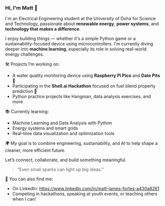 ### Hi, I'm Matt 👋

I'm an Electrical Engineering student at the University of Doha for Science and Technology, passionate about **renewable energy**, **power systems**, and **technology that makes a difference**.

I enjoy building things — whether it's a simple Python game or a sustainability-focused device using microcontrollers. I'm currently diving deeper into **machine learning**, especially its role in solving real-world energy challenges. 

🛠️ Projects I’m working on:
- A water quality monitoring device using **Raspberry Pi Pico** and **Date Pits** 🌱
- Participating in the **Shell.ai Hackathon** focused on fuel blend property prediction 🔬
- Python practice projects like Hangman, data analysis exercises, and more

📚 Currently learning:
- Machine Learning and Data Analysis with Python
- Energy systems and smart grids
- Real-time data visualization and optimization tools

🌍 My goal is to combine engineering, sustainability, and AI to help shape a cleaner, more efficient future.

Let’s connect, collaborate, and build something meaningful.

> “Even small sparks can light up big ideas.”

🔗 You can also find me:
- On LinkedIn: https://www.linkedin.com/in/matt-james-fortes-a430a8261
- Competing in hackathons, speaking at youth events, or teaching others when I can!
